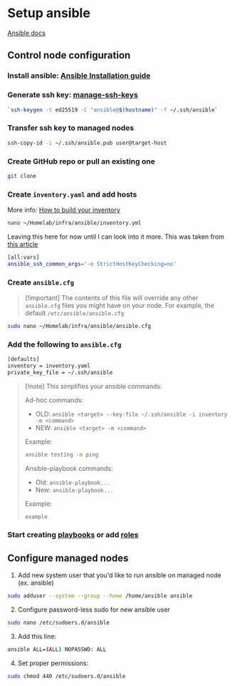 # Setup ansible

[Ansible docs](https://docs.ansible.com/)

## Control node configuration

### Install ansible: [Ansible Installation guide](https://docs.ansible.com/ansible/latest/installation_guide/index.html)

### Generate ssh key: [manage-ssh-keys](../../reference/ssh/manage-ssh-keys.md)

```bash
`ssh-keygen -t ed25519 -C "ansible@$(hostname)" -f ~/.ssh/ansible`
```

### Transfer ssh key to managed nodes

```bash
ssh-copy-id -i ~/.ssh/ansible.pub user@target-host
```

### Create GitHub repo or pull an existing one

```bash
git clone 
```

### Create `inventory.yaml` and add hosts

More info:  [How to build your inventory](https://docs.ansible.com/ansible/latest/inventory_guide/intro_inventory.html) 

```bash
nano ~/Homelab/infra/ansible/inventory.yml
```

Leaving this here for now until I can look into it more. This was taken from [this article](https://www.learnlinux.tv/complete-ansible-semaphore-tutorial-from-installation-to-automation/)

```bash
[all:vars]
ansible_ssh_common_args='-o StrictHostKeyChecking=no'
```

### Create `ansible.cfg`

>[!important] The contents of this file will override any other `ansible.cfg` files you might have on your node. For example, the default `/etc/ansible/ansible.cfg`

```bash
sudo nano ~/Homelab/infra/ansible/ansible.cfg
```

### Add the following to `ansible.cfg`

```bash
[defaults]
inventory = inventory.yaml
private_key_file = ~/.ssh/ansible
```

>[!note] This simplifies your ansible commands:
>
>Ad-hoc commands:
>- OLD: `ansible <target> --key-file ~/.ssh/ansible -i inventory -m <command>`
>- NEW: `ansible <target> -m <command>`
>
>Example:
>```bash
>ansible testing -m ping
>```
>
>Ansible-playbook commands:
>- Old: `ansible-playbook...`
>- New: `ansible-playbook...`
>
>Example:
>```bash
>example
>```

### Start creating [playbooks](https://docs.ansible.com/ansible/latest/playbook_guide/playbooks_intro.html#playbook-syntax) or add [roles](https://docs.ansible.com/ansible/latest/playbook_guide/playbooks_reuse_roles.html)

## Configure managed nodes

1.  Add new system user that you'd like to run ansible on managed node (ex. ansible)

```bash
sudo adduser --system --group --home /home/ansible ansible
```

2.  Configure password-less sudo for new ansible user

```bash
sudo nano /etc/sudoers.d/ansible
```

3. Add this line:

```bash
ansible ALL=(ALL) NOPASSWD: ALL
```

4. Set proper permissions:

```bash
sudo chmod 440 /etc/sudoers.d/ansible
```
